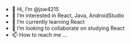 - 👋 Hi, I’m @jsw4215
- 👀 I’m interested in React, Java, AndroidStudio
- 🌱 I’m currently learning React
- 💞️ I’m looking to collaborate on studying React
- 📫 How to reach me ...

<!---
jsw4215/jsw4215 is a ✨ special ✨ repository because its `README.md` (this file) appears on your GitHub profile.
You can click the Preview link to take a look at your changes.
--->
